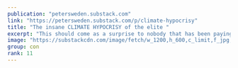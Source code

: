 ```yaml
---
publication: "petersweden.substack.com"
link: "https://petersweden.substack.com/p/climate-hypocrisy"
title: "The insane CLIMATE HYPOCRISY of the elite "
excerpt: "This should come as a surprise to nobody that has been paying attention."
image: "https://substackcdn.com/image/fetch/w_1200,h_600,c_limit,f_jpg,q_auto:good,fl_progressive:steep/https%3A%2F%2Fbucketeer-e05bbc84-baa3-437e-9518-adb32be77984.s3.amazonaws.com%2Fpublic%2Fimages%2F3cf0d44d-7dbb-429b-91e4-d73f29b295b8_705x420.png"
group: con
rank: 11
---
```

